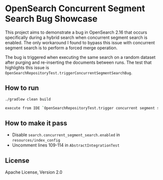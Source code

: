 # OpenSearch Concurrent Segment Search Bug Showcase

This project aims to demonstrate a bug in OpenSearch 2.16 that occurs specifically during a hybrid search 
when concurrent segment search is enabled. The only workaround I found to bypass this issue with 
concurrent segment search is to perform a forced merge operation.

The bug is triggered when executing the same search on a random dataset after purging and 
re-inserting the documents between runs. The test that highlights this issue 
is `OpenSearchRepositoryTest.triggerConcurrentSegmentSearchBug`.

## How to run
```bash
./gradlew clean build
```

```bash
execute from IDE `OpenSearchRepositoryTest.trigger concurrent segment search bug`
```

## How to make it pass
- Disable `search.concurrent_segment_search.enabled` in `resources/index_config`
- Uncomment lines 109-114 in `AbstractIntegrationTest`

## License
Apache License, Version 2.0
